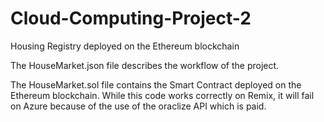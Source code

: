 # Cloud-Computing-Project-2
Housing Registry deployed on the Ethereum blockchain

The HouseMarket.json file describes the workflow of the project. 

The HouseMarket.sol file contains the Smart Contract deployed on the Ethereum blockchain. While this code works correctly on Remix, it will fail on Azure because of the use of the oraclize API which is paid.

